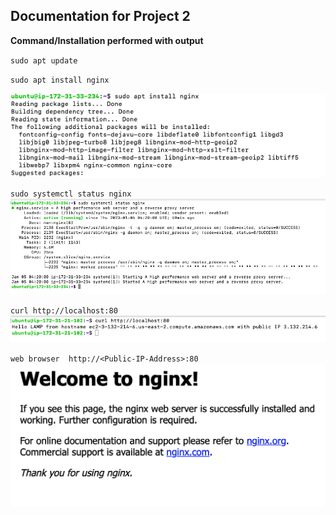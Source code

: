 ## Documentation for Project 2

**Command/Installation performed with output**

`sudo apt update`

`sudo apt install nginx`

![install nginx](./images/install%20ngnix.png)

`sudo systemctl status nginx`
![system status nginx](./images/sudo%20systemctl%20status%20nginx.png)

`curl http://localhost:80`
![localhost](./images/curl%20localhost80.png)

`web browser  http://<Public-IP-Address>:80`
![web browser ip](./images/welcome%20to%20ngnix.png)

